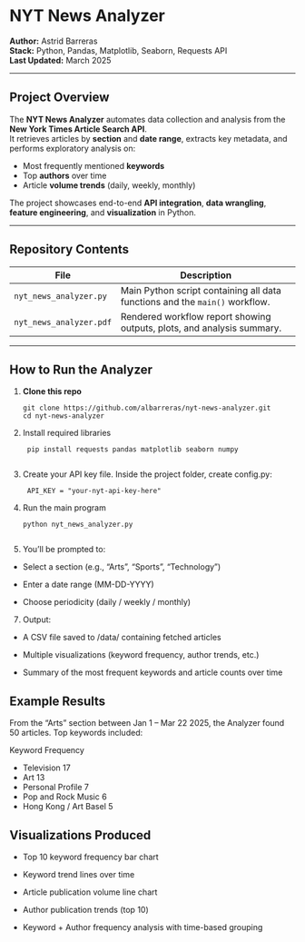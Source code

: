 #  NYT News Analyzer

**Author:** Astrid Barreras  
**Stack:** Python, Pandas, Matplotlib, Seaborn, Requests API  
**Last Updated:** March 2025  

---

##  Project Overview

The **NYT News Analyzer** automates data collection and analysis from the **New York Times Article Search API**.  
It retrieves articles by **section** and **date range**, extracts key metadata, and performs exploratory analysis on:

- Most frequently mentioned **keywords**
- Top **authors** over time
- Article **volume trends** (daily, weekly, monthly)

The project showcases end-to-end **API integration**, **data wrangling**, **feature engineering**, and **visualization** in Python.

---

##  Repository Contents

| File | Description |
|------|--------------|
| `nyt_news_analyzer.py` | Main Python script containing all data functions and the `main()` workflow. |
| `nyt_news_analyzer.pdf` | Rendered workflow report showing outputs, plots, and analysis summary. |


---

##  How to Run the Analyzer

1. **Clone this repo**
   ```
   git clone https://github.com/albarreras/nyt-news-analyzer.git
   cd nyt-news-analyzer

3. Install required libraries
   ```   
    pip install requests pandas matplotlib seaborn numpy
  
4. Create your API key file. Inside the project folder, create config.py:
   ```
    API_KEY = "your-nyt-api-key-here"

5. Run the main program
    ```
    python nyt_news_analyzer.py

 
6. You’ll be prompted to:

- Select a section (e.g., “Arts”, “Sports”, “Technology”)

- Enter a date range (MM-DD-YYYY)

- Choose periodicity (daily / weekly / monthly)

7. Output:

- A CSV file saved to /data/ containing fetched articles

- Multiple visualizations (keyword frequency, author trends, etc.)

- Summary of the most frequent keywords and article counts over time

## Example Results

From the “Arts” section between Jan 1 – Mar 22 2025, the Analyzer found 50 articles.
Top keywords included:

Keyword	Frequency
- Television	17
- Art	13
- Personal Profile	7
- Pop and Rock Music	6
- Hong Kong / Art Basel	5

## Visualizations Produced

- Top 10 keyword frequency bar chart

- Keyword trend lines over time

- Article publication volume line chart

- Author publication trends (top 10)

- Keyword + Author frequency analysis with time-based grouping


